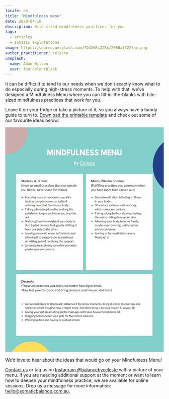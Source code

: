```yaml
---
locale: en
title: "Mindfulness menu"
date: 2020-04-18
description: Bite-sized mindfulness practices for you
tags:
  - articles
  - somatic explorations
image: https://source.unsplash.com/7Od26RsZ2Rk/2000x1322?a=.png
author_practitioner: celeste
unsplash:
  name: Adam Wilson
  user: fourcolourblack
---
```


It can be difficult to tend to our needs when we don’t exactly know what to do especially during high-stress moments.
To help with that, we’ve designed a Mindfulness Menu where you can fill-in-the-blanks with bite-sized mindfulness
practices that work for you. 

Leave it on your fridge or take a picture of it, so you always have a handy guide to turn to. 
[Download the printable template](/res/mindfulness_menu.pdf) and check out some of our favourite ideas below:

![menu](/images/mindfulness_menu_by_cele.jpg)

We’d love to hear about the ideas that would go on your Mindfulness Menu!

[Contact us](/contact/) or tag us on [Instagram @balancebyceleste](https://www.instagram.com/balancebyceleste/) with a
picture of your menu. If you are needing additional support at the moment or want to learn how to deepen your
mindfulness practice, we are available for online sessions.
Drop us a message for more information: [hello@somaticbalance.com.au](mailto:hello@somaticbalance.com.au).
